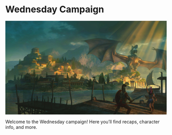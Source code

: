 # Wednesday Campaign

<p align="center">
  <img src="players/OotDL.webp" alt="Campaign Banner" style="max-width: 100%; max-height: 400px; display: block; margin: 0 auto;" />
</p>

Welcome to the Wednesday campaign! Here you’ll find recaps, character info, and more. 